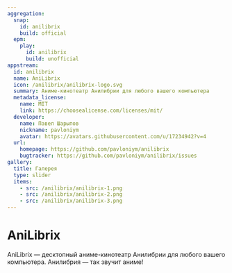 ```yaml
---
aggregation:
  snap:
    id: anilibrix
    build: official
  epm:
    play:
      id: anilibrix
      build: unofficial
appstream:
  id: anilibrix
  name: AniLibrix
  icon: /anilibrix/anilibrix-logo.svg
  summary: Аниме-кинотеатр Анилибрии для любого вашего компьютера
  metadata_license:
    name: MIT
    link: https://choosealicense.com/licenses/mit/
  developer:
    name: Павел Шарыпов
    nickname: pavloniym
    avatar: https://avatars.githubusercontent.com/u/17234942?v=4
  url:
    homepage: https://github.com/pavloniym/anilibrix
    bugtracker: https://github.com/pavloniym/anilibrix/issues
gallery:
  title: Галерея
  type: slider
  items:
    - src: /anilibrix/anilibrix-1.png
    - src: /anilibrix/anilibrix-2.png
    - src: /anilibrix/anilibrix-3.png
---
```


# AniLibrix

AniLibrix — десктопный аниме-кинотеатр Анилибрии для любого вашего компьютера. Анилибрия — так звучит аниме!

<AGWGallery />

<!--@include: @apps/.parts/install/content-snap.md-->
<!--@include: @apps/.parts/install/content-epm-play.md-->
